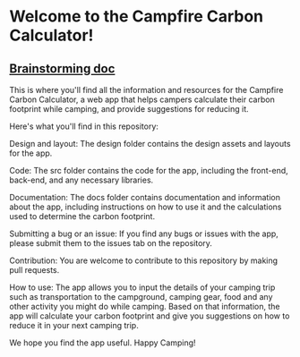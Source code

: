 # Welcome to the Campfire Carbon Calculator!

## [Brainstorming doc](https://docs.google.com/document/d/1BMC87EcbXSbmUK00sY_xRlF0XKQXkrRepF-pv_uoZKg/edit)

This is where you'll find all the information and resources for the Campfire Carbon Calculator, a web app that helps campers calculate their carbon footprint while camping, and provide suggestions for reducing it.

Here's what you'll find in this repository:

Design and layout: The design folder contains the design assets and layouts for the app.

Code: The src folder contains the code for the app, including the front-end, back-end, and any necessary libraries.

Documentation: The docs folder contains documentation and information about the app, including instructions on how to use it and the calculations used to determine the carbon footprint.

Submitting a bug or an issue: If you find any bugs or issues with the app, please submit them to the issues tab on the repository.

Contribution: You are welcome to contribute to this repository by making pull requests.

How to use: The app allows you to input the details of your camping trip such as transportation to the campground, camping gear, food and any other activity you might do while camping. Based on that information, the app will calculate your carbon footprint and give you suggestions on how to reduce it in your next camping trip.

We hope you find the app useful. Happy Camping!
